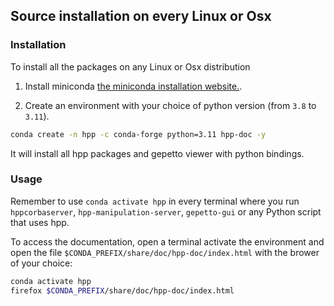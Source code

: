 ## Source installation on every Linux or Osx

### Installation
To install all the packages on any Linux or Osx distribution

  1. Install miniconda [the miniconda installation website.](https://docs.conda.io/en/latest/miniconda.html).

  2. Create an environment with your choice of python version (from `3.8` to `3.11`).

```bash
conda create -n hpp -c conda-forge python=3.11 hpp-doc -y
```

It will install all hpp packages and gepetto viewer with python bindings.

### Usage
Remember to use `conda activate hpp` in every terminal where you run `hppcorbaserver`, `hpp-manipulation-server`, `gepetto-gui` or any Python script that uses hpp.

To access the documentation, open a terminal activate the environment and open the file `$CONDA_PREFIX/share/doc/hpp-doc/index.html` with the brower of your choice:

```bash
conda activate hpp
firefox $CONDA_PREFIX/share/doc/hpp-doc/index.html
```
